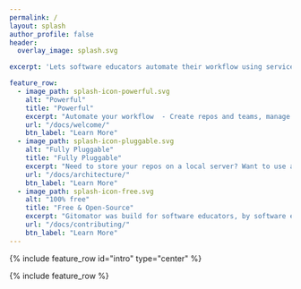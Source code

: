 ```yaml
---
permalink: /
layout: splash
author_profile: false
header:
  overlay_image: splash.svg

excerpt: 'Lets software educators automate their workflow using services like GitHub & Travis CI<br /> <small>Currently in Pre-Alpha</small>'

feature_row:
  - image_path: splash-icon-powerful.svg
    alt: "Powerful"
    title: "Powerful"
    excerpt: "Automate your workflow  - Create repos and teams, manage access permissions, enable/disable CI, and more. Use a built-in workflow or create you own - Gitomator is designed to be extensible."
    url: "/docs/welcome/"
    btn_label: "Learn More"
  - image_path: splash-icon-pluggable.svg
    alt: "Fully Pluggable"
    title: "Fully Pluggable"
    excerpt: "Need to store your repos on a local server? Want to use a custom CI? No problem. Gitomator allows you to mix & match different services in your automated workflow."
    url: "/docs/architecture/"
    btn_label: "Learn More"
  - image_path: splash-icon-free.svg
    alt: "100% free"
    title: "Free & Open-Source"
    excerpt: "Gitomator was build for software educators, by software educators. It is free to use however you want, under the MIT License. "
    url: "/docs/contributing/"
    btn_label: "Learn More"
---
```


{% include feature_row id="intro" type="center" %}

{% include feature_row %}

